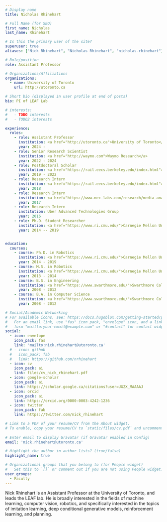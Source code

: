 ```yaml
---
# Display name
title: Nicholas Rhinehart

# Full Name (for SEO)
first_name: Nicholas
last_name: Rhinehart

# Is this the primary user of the site?
superuser: true
aliases: ["Nick Rhinehart", "Nicholas Rhinehart", "nicholas-rhinehart"]

# Role/position
role: Assistant Professor

# Organizations/Affiliations
organizations:
  - name: University of Toronto
    url: http://utoronto.ca

# Short bio (displayed in user profile at end of posts)
bio: PI of LEAF Lab

# interests:
#   - TODO interests
#   - TODO2 interests

experience:
  roles:
    - role: Assistant Professor
      institution: <a href="http://utoronto.ca">University of Toronto</a>
      year: 2024 -
    - role: Senior Research Scientist
      institution: <a href="http://waymo.com">Waymo Research</a>
      year: 2022 - 2024
    - role: Postdoctoral Scholar
      institution: <a href="https://rail.eecs.berkeley.edu/index.html">UC Berkeley RAIL Lab</a>
      year: 2019 - 2022
    - role: Research Intern
      institution: <a href="https://rail.eecs.berkeley.edu/index.html">UC Berkeley RAIL Lab</a>
      year: 2018
    - role: Research Intern
      institution: <a href="https://www.nec-labs.com/research/media-analytics/">NEC Labs Media Analytics</a>
      year: 2017
    - role: Research Intern
      institution: Uber Advanced Technologies Group
      year: 2016
    - role: Ph.D. Student Researcher
      institution: <a href="https://www.ri.cmu.edu/">Carnegie Mellon University</a>
      year: 2014 -- 2019


education:
  courses:
    - course: Ph.D. in Robotics
      institution: <a href="https://www.ri.cmu.edu/">Carnegie Mellon University</a>
      year: 2014 - 2019
    - course: M.S. in Robotics
      institution: <a href="https://www.ri.cmu.edu/">Carnegie Mellon University</a>
      year: 2013 - 2014
    - course: B.S. in Engineering
      institution: <a href="https://www.swarthmore.edu/">Swarthmore College</a>
      year: 2008 - 2012
    - course: B.A. in Computer Science
      institution: <a href="https://www.swarthmore.edu/">Swarthmore College</a>
      year: 2008 - 2012

# Social/Academic Networking
# For available icons, see: https://docs.hugoblox.com/getting-started/page-builder/#icons
#   For an email link, use "fas" icon pack, "envelope" icon, and a link in the
#   form "mailto:your-email@example.com" or "#contact" for contact widget.
social:
  - icon: envelope
    icon_pack: fas
    link: 'mailto:nick.rhinehart@utoronto.ca'
  # - icon: github
  #   icon_pack: fab
  #   link: https://github.com/nrhinehart
  - icon: cv
    icon_pack: ai
    link: files/cv_nick_rhinehart.pdf
  - icon: google-scholar
    icon_pack: ai
    link: https://scholar.google.ca/citations?user=UGZX_MAAAAJ
  - icon: orcid
    icon_pack: ai
    link: https://orcid.org/0000-0003-4242-1236
  - icon: twitter
    icon_pack: fab
    link: https://twitter.com/nick_rhinehart

# Link to a PDF of your resume/CV from the About widget.
# To enable, copy your resume/CV to `static/files/cv.pdf` and uncomment the lines below.
  
# Enter email to display Gravatar (if Gravatar enabled in Config)
email: 'nick.rhinehart@utoronto.ca'

# Highlight the author in author lists? (true/false)
highlight_name: true

# Organizational groups that you belong to (for People widget)
#   Set this to `[]` or comment out if you are not using People widget.
user_groups:
  - Faculty
---
```

<div>
Nick Rhinehart is an Assistant Professor at the University of Toronto, and leads the LEAF lab. He is broadly interested in the fields of machine learning, computer vision, robotics, and specifically interested in the topics of imitation learning, deep conditional generative models, reinforcement learning, and planning.
</div>